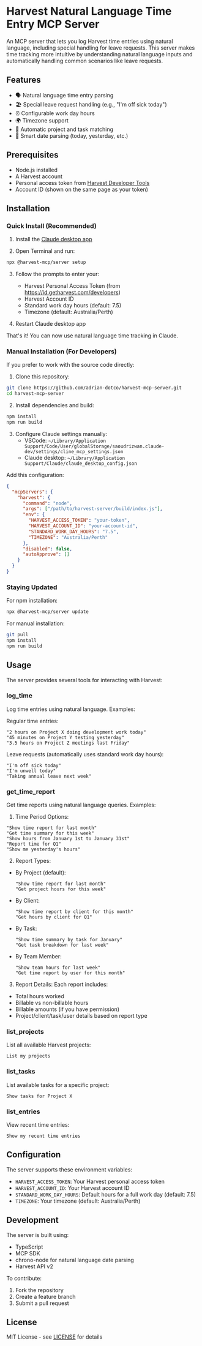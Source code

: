 # Harvest Natural Language Time Entry MCP Server

An MCP server that lets you log Harvest time entries using natural language, including special handling for leave requests. This server makes time tracking more intuitive by understanding natural language inputs and automatically handling common scenarios like leave requests.

## Features

- 🗣️ Natural language time entry parsing
- 🏖️ Special leave request handling (e.g., "I'm off sick today")
- ⏰ Configurable work day hours
- 🌍 Timezone support
- 🎯 Automatic project and task matching
- 📅 Smart date parsing (today, yesterday, etc.)

## Prerequisites

- Node.js installed
- A Harvest account
- Personal access token from [Harvest Developer Tools](https://id.getharvest.com/developers)
- Account ID (shown on the same page as your token)

## Installation

### Quick Install (Recommended)

1. Install the [Claude desktop app](https://claude.ai/desktop)

2. Open Terminal and run:
```bash
npx @harvest-mcp/server setup
```

3. Follow the prompts to enter your:
   - Harvest Personal Access Token (from https://id.getharvest.com/developers)
   - Harvest Account ID
   - Standard work day hours (default: 7.5)
   - Timezone (default: Australia/Perth)

4. Restart Claude desktop app

That's it! You can now use natural language time tracking in Claude.

### Manual Installation (For Developers)

If you prefer to work with the source code directly:

1. Clone this repository:
```bash
git clone https://github.com/adrian-dotco/harvest-mcp-server.git
cd harvest-mcp-server
```

2. Install dependencies and build:
```bash
npm install
npm run build
```

3. Configure Claude settings manually:
   - VSCode: `~/Library/Application Support/Code/User/globalStorage/saoudrizwan.claude-dev/settings/cline_mcp_settings.json`
   - Claude desktop: `~/Library/Application Support/Claude/claude_desktop_config.json`

Add this configuration:
```json
{
  "mcpServers": {
    "harvest": {
      "command": "node",
      "args": ["/path/to/harvest-server/build/index.js"],
      "env": {
        "HARVEST_ACCESS_TOKEN": "your-token",
        "HARVEST_ACCOUNT_ID": "your-account-id",
        "STANDARD_WORK_DAY_HOURS": "7.5",
        "TIMEZONE": "Australia/Perth"
      },
      "disabled": false,
      "autoApprove": []
    }
  }
}
```

### Staying Updated

For npm installation:
```bash
npx @harvest-mcp/server update
```

For manual installation:
```bash
git pull
npm install
npm run build
```

## Usage

The server provides several tools for interacting with Harvest:

### log_time
Log time entries using natural language. Examples:

Regular time entries:
```
"2 hours on Project X doing development work today"
"45 minutes on Project Y testing yesterday"
"3.5 hours on Project Z meetings last Friday"
```

Leave requests (automatically uses standard work day hours):
```
"I'm off sick today"
"I'm unwell today"
"Taking annual leave next week"
```

### get_time_report
Get time reports using natural language queries. Examples:

1. Time Period Options:
```
"Show time report for last month"
"Get time summary for this week"
"Show hours from January 1st to January 31st"
"Report time for Q1"
"Show me yesterday's hours"
```

2. Report Types:
- By Project (default):
  ```
  "Show time report for last month"
  "Get project hours for this week"
  ```
- By Client:
  ```
  "Show time report by client for this month"
  "Get hours by client for Q1"
  ```
- By Task:
  ```
  "Show time summary by task for January"
  "Get task breakdown for last week"
  ```
- By Team Member:
  ```
  "Show team hours for last week"
  "Get time report by user for this month"
  ```

3. Report Details:
Each report includes:
- Total hours worked
- Billable vs non-billable hours
- Billable amounts (if you have permission)
- Project/client/task/user details based on report type

### list_projects
List all available Harvest projects:
```
List my projects
```

### list_tasks
List available tasks for a specific project:
```
Show tasks for Project X
```

### list_entries
View recent time entries:
```
Show my recent time entries
```

## Configuration

The server supports these environment variables:

- `HARVEST_ACCESS_TOKEN`: Your Harvest personal access token
- `HARVEST_ACCOUNT_ID`: Your Harvest account ID
- `STANDARD_WORK_DAY_HOURS`: Default hours for a full work day (default: 7.5)
- `TIMEZONE`: Your timezone (default: Australia/Perth)

## Development

The server is built using:
- TypeScript
- MCP SDK
- chrono-node for natural language date parsing
- Harvest API v2

To contribute:
1. Fork the repository
2. Create a feature branch
3. Submit a pull request

## License

MIT License - see [LICENSE](LICENSE) for details
